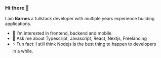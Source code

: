 ### Hi there 👋


I am **Barnes** a fullstack developer with multiple years experience building applications.

- 🔭 I’m interested in frontend, backend and mobile.
- 💬 Ask me about Typescript, Javascript, React, Nextjs, Freelancing
- ⚡ Fun fact: I still think Nodejs is the best thing to happen to developers in a while.


